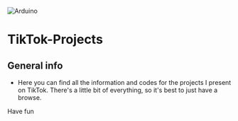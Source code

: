 ![Arduino](https://img.shields.io/badge/Arduino-00979D?style=for-the-badge&logo=Arduino&logoColor=white)

# TikTok-Projects

## General info 
* Here you can find all the information and codes for the projects I present on TikTok. There's a little bit of everything, so it's best to just have a browse. 

Have fun
